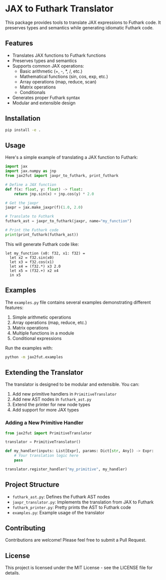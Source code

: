 # JAX to Futhark Translator

This package provides tools to translate JAX expressions to Futhark code. It preserves types and semantics while generating idiomatic Futhark code.

## Features

- Translates JAX functions to Futhark functions
- Preserves types and semantics
- Supports common JAX operations:
  - Basic arithmetic (+, -, *, /, etc.)
  - Mathematical functions (sin, cos, exp, etc.)
  - Array operations (map, reduce, scan)
  - Matrix operations
  - Conditionals
- Generates proper Futhark syntax
- Modular and extensible design

## Installation

```bash
pip install -e .
```

## Usage

Here's a simple example of translating a JAX function to Futhark:

```python
import jax
import jax.numpy as jnp
from jax2fut import jaxpr_to_futhark, print_futhark

# Define a JAX function
def f(x: float, y: float) -> float:
    return jnp.sin(x) + jnp.cos(y) * 2.0

# Get the jaxpr
jaxpr = jax.make_jaxpr(f)(1.0, 2.0)

# Translate to Futhark
futhark_ast = jaxpr_to_futhark(jaxpr, name="my_function")

# Print the Futhark code
print(print_futhark(futhark_ast))
```

This will generate Futhark code like:

```futhark
let my_function (x0: f32, x1: f32) =
  let x2 = f32.sin(x0)
  let x3 = f32.cos(x1)
  let x4 = (f32.*) x3 2.0
  let x5 = (f32.+) x2 x4
  in x5
```

## Examples

The `examples.py` file contains several examples demonstrating different features:

1. Simple arithmetic operations
2. Array operations (map, reduce, etc.)
3. Matrix operations
4. Multiple functions in a module
5. Conditional expressions

Run the examples with:

```bash
python -m jax2fut.examples
```

## Extending the Translator

The translator is designed to be modular and extensible. You can:

1. Add new primitive handlers in `PrimitiveTranslator`
2. Add new AST nodes in `futhark_ast.py`
3. Extend the printer for new node types
4. Add support for more JAX types

### Adding a New Primitive Handler

```python
from jax2fut import PrimitiveTranslator

translator = PrimitiveTranslator()

def my_handler(inputs: List[Expr], params: Dict[str, Any]) -> Expr:
    # Your translation logic here
    pass

translator.register_handler("my_primitive", my_handler)
```

## Project Structure

- `futhark_ast.py`: Defines the Futhark AST nodes
- `jaxpr_translator.py`: Implements the translation from JAX to Futhark
- `futhark_printer.py`: Pretty prints the AST to Futhark code
- `examples.py`: Example usage of the translator

## Contributing

Contributions are welcome! Please feel free to submit a Pull Request.

## License

This project is licensed under the MIT License - see the LICENSE file for details. 